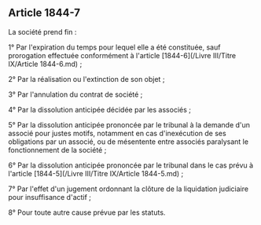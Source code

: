 Article 1844-7
----
La société prend fin :

1° Par l'expiration du temps pour lequel elle a été constituée, sauf prorogation
effectuée conformément à l'article [1844-6](/Livre III/Titre IX/Article 1844-6.md) ;

2° Par la réalisation ou l'extinction de son objet ;

3° Par l'annulation du contrat de société ;

4° Par la dissolution anticipée décidée par les associés ;

5° Par la dissolution anticipée prononcée par le tribunal à la demande d'un
associé pour justes motifs, notamment en cas d'inexécution de ses obligations
par un associé, ou de mésentente entre associés paralysant le fonctionnement de
la société ;

6° Par la dissolution anticipée prononcée par le tribunal dans le cas prévu à
l'article [1844-5](/Livre III/Titre IX/Article 1844-5.md) ;

7° Par l'effet d'un jugement ordonnant la clôture de la liquidation judiciaire
pour insuffisance d'actif ;

8° Pour toute autre cause prévue par les statuts.
